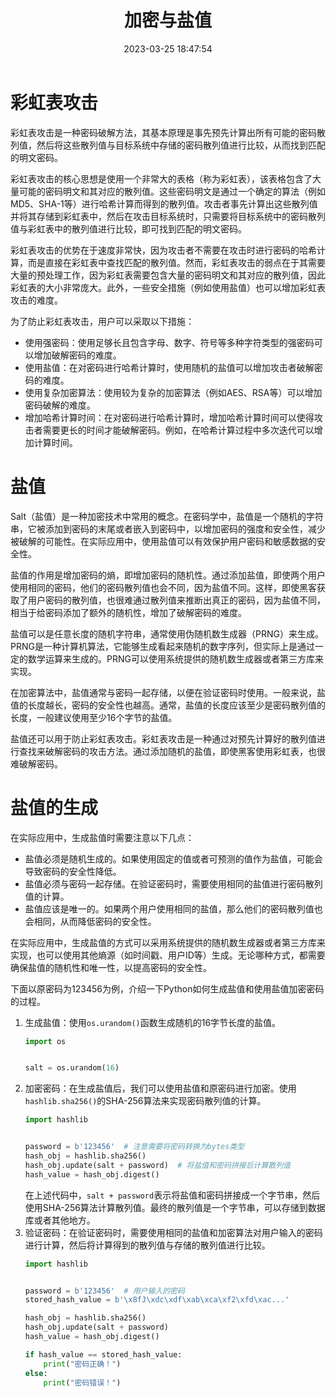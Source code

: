 ﻿---
title: 加密与盐值
date: 2023-03-25 18:47:54
summary: 本文分享加密与盐值的相关内容。
tags:
- 程序设计
categories:
- 程序设计
---

# 彩虹表攻击

彩虹表攻击是一种密码破解方法，其基本原理是事先预先计算出所有可能的密码散列值，然后将这些散列值与目标系统中存储的密码散列值进行比较，从而找到匹配的明文密码。

彩虹表攻击的核心思想是使用一个非常大的表格（称为彩虹表），该表格包含了大量可能的密码明文和其对应的散列值。这些密码明文是通过一个确定的算法（例如MD5、SHA-1等）进行哈希计算而得到的散列值。攻击者事先计算出这些散列值并将其存储到彩虹表中，然后在攻击目标系统时，只需要将目标系统中的密码散列值与彩虹表中的散列值进行比较，即可找到匹配的明文密码。

彩虹表攻击的优势在于速度非常快，因为攻击者不需要在攻击时进行密码的哈希计算，而是直接在彩虹表中查找匹配的散列值。然而，彩虹表攻击的弱点在于其需要大量的预处理工作，因为彩虹表需要包含大量的密码明文和其对应的散列值，因此彩虹表的大小非常庞大。此外，一些安全措施（例如使用盐值）也可以增加彩虹表攻击的难度。

为了防止彩虹表攻击，用户可以采取以下措施：
- 使用强密码：使用足够长且包含字母、数字、符号等多种字符类型的强密码可以增加破解密码的难度。
- 使用盐值：在对密码进行哈希计算时，使用随机的盐值可以增加攻击者破解密码的难度。
- 使用复杂加密算法：使用较为复杂的加密算法（例如AES、RSA等）可以增加密码破解的难度。
- 增加哈希计算时间：在对密码进行哈希计算时，增加哈希计算时间可以使得攻击者需要更长的时间才能破解密码。例如，在哈希计算过程中多次迭代可以增加计算时间。

# 盐值

Salt（盐值）是一种加密技术中常用的概念。在密码学中，盐值是一个随机的字符串，它被添加到密码的末尾或者嵌入到密码中，以增加密码的强度和安全性，减少被破解的可能性。在实际应用中，使用盐值可以有效保护用户密码和敏感数据的安全性。

盐值的作用是增加密码的熵，即增加密码的随机性。通过添加盐值，即使两个用户使用相同的密码，他们的密码散列值也会不同，因为盐值不同。这样，即使黑客获取了用户密码的散列值，也很难通过散列值来推断出真正的密码，因为盐值不同，相当于给密码添加了额外的随机性，增加了破解密码的难度。

盐值可以是任意长度的随机字符串，通常使用伪随机数生成器（PRNG）来生成。PRNG是一种计算机算法，它能够生成看起来随机的数字序列，但实际上是通过一定的数学运算来生成的。PRNG可以使用系统提供的随机数生成器或者第三方库来实现。

在加密算法中，盐值通常与密码一起存储，以便在验证密码时使用。一般来说，盐值的长度越长，密码的安全性也越高。通常，盐值的长度应该至少是密码散列值的长度，一般建议使用至少16个字节的盐值。

盐值还可以用于防止彩虹表攻击。彩虹表攻击是一种通过对预先计算好的散列值进行查找来破解密码的攻击方法。通过添加随机的盐值，即使黑客使用彩虹表，也很难破解密码。

# 盐值的生成

在实际应用中，生成盐值时需要注意以下几点：
- 盐值必须是随机生成的。如果使用固定的值或者可预测的值作为盐值，可能会导致密码的安全性降低。
- 盐值必须与密码一起存储。在验证密码时，需要使用相同的盐值进行密码散列值的计算。
- 盐值应该是唯一的。如果两个用户使用相同的盐值，那么他们的密码散列值也会相同，从而降低密码的安全性。

在实际应用中，生成盐值的方式可以采用系统提供的随机数生成器或者第三方库来实现，也可以使用其他熵源（如时间戳、用户ID等）生成。无论哪种方式，都需要确保盐值的随机性和唯一性，以提高密码的安全性。

下面以原密码为123456为例，介绍一下Python如何生成盐值和使用盐值加密密码的过程。
1. 生成盐值：使用`os.urandom()`函数生成随机的16字节长度的盐值。
    ```python
    import os


    salt = os.urandom(16)
    ```
2. 加密密码：在生成盐值后，我们可以使用盐值和原密码进行加密。使用`hashlib.sha256()`的SHA-256算法来实现密码散列值的计算。
    ```python
    import hashlib


    password = b'123456'  # 注意需要将密码转换为bytes类型
    hash_obj = hashlib.sha256()
    hash_obj.update(salt + password)  # 将盐值和密码拼接后计算散列值
    hash_value = hash_obj.digest()
    ```
    在上述代码中，`salt + password`表示将盐值和密码拼接成一个字节串，然后使用SHA-256算法计算散列值。最终的散列值是一个字节串，可以存储到数据库或者其他地方。
3. 验证密码：在验证密码时，需要使用相同的盐值和加密算法对用户输入的密码进行计算，然后将计算得到的散列值与存储的散列值进行比较。
    ```python
    import hashlib


    password = b'123456'  # 用户输入的密码
    stored_hash_value = b'\x8fJ\xdc\xdf\xab\xca\xf2\xfd\xac...'

    hash_obj = hashlib.sha256()
    hash_obj.update(salt + password)
    hash_value = hash_obj.digest()

    if hash_value == stored_hash_value:
        print("密码正确！")
    else:
        print("密码错误！")
    ```
